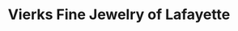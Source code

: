 ---
title: "Vierks Fine Jewelry of Lafayette"
url: /lafayette/vierks-fine-jewelry-of-lafayette/
shop: Schmuck
---